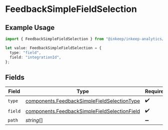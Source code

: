 # FeedbackSimpleFieldSelection

## Example Usage

```typescript
import { FeedbackSimpleFieldSelection } from "@inkeep/inkeep-analytics/models/components";

let value: FeedbackSimpleFieldSelection = {
  type: "field",
  field: "integrationId",
};
```

## Fields

| Field                                                                                                        | Type                                                                                                         | Required                                                                                                     | Description                                                                                                  |
| ------------------------------------------------------------------------------------------------------------ | ------------------------------------------------------------------------------------------------------------ | ------------------------------------------------------------------------------------------------------------ | ------------------------------------------------------------------------------------------------------------ |
| `type`                                                                                                       | [components.FeedbackSimpleFieldSelectionType](../../models/components/feedbacksimplefieldselectiontype.md)   | :heavy_check_mark:                                                                                           | N/A                                                                                                          |
| `field`                                                                                                      | [components.FeedbackSimpleFieldSelectionField](../../models/components/feedbacksimplefieldselectionfield.md) | :heavy_check_mark:                                                                                           | N/A                                                                                                          |
| `path`                                                                                                       | *string*[]                                                                                                   | :heavy_minus_sign:                                                                                           | N/A                                                                                                          |